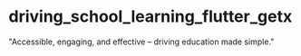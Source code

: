 # driving_school_learning_flutter_getx
"Accessible, engaging, and effective – driving education made simple."
